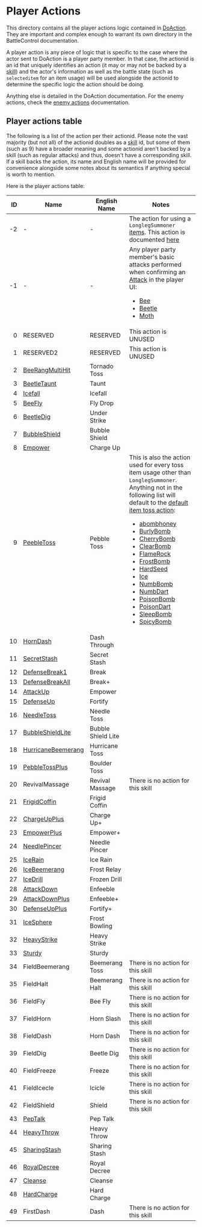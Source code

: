 # Player Actions
This directory contains all the player actions logic contained in [DoAction](../Battle%20flow/Action%20coroutines/DoAction.md). They are important and complex enough to warrant its own directory in the BattleControl documentation.

A player action is any piece of logic that is specific to the case where the actor sent to DoAction is a player party member. In that case, the actionid is an id that uniquely identifies an action (it may or may not be backed by a [skill](../../Enums%20and%20IDs/Skills.md)) and the actor's information as well as the battle state (such as `selecteditem` for an item usage) will be used alongside the actionid to determine the specific logic the action should be doing.

Anything else is detailed in the DoAction documentation. For the enemy actions, check the [enemy actions](../Enemy%20actions/Enemy%20actions.md) documentation.

## Player actions table
The following is a list of the action per their actionid. Please note the vast majority (but not all) of the actionid doubles as a [skill](../../Enums%20and%20IDs/Skills.md) id, but some of them (such as 9) have a broader meaning and some actionid aren't backed by a skill (such as regular attacks) and thus, doesn't have a corresponding skill. If a skill backs the action, its name and English name will be provided for convenience alongside some notes about its semantics if anything special is worth to mention.

Here is the player actions table:

|ID|Name|English Name|Notes|
|-:|----|------------|-----|
|-2|-|-|The action for using a `LonglegSummoner` [items](../../Enums%20and%20IDs/Items.md). This action is documented [here](Items%20usage/LonglegSummoner.md)|
|-1|-|-|Any player party member's basic attacks performed when confirming an [Attack](../Player%20UI/Confirmation%20handling/SelectEnemy.md#attack) in the player UI:<ul><li>[Bee](Basic%20attacks/Bee.md)</li><li>[Beetle](Basic%20attacks/Beetle.md)</li><li>[Moth](Basic%20attacks/Moth.md)</li></ul>|
|0|RESERVED|RESERVED|This action is UNUSED|
|1|RESERVED2|RESERVED|This action is UNUSED|
|2|[BeeRangMultiHit](Skills/BeeRangMultiHit.md)|Tornado Toss||
|3|[BeetleTaunt](Skills/BeetleTaunt.md)|Taunt||
|4|[Icefall](Skills/Icefall.md)|Icefall||
|5|[BeeFly](Skills/BeeFly.md)|Fly Drop||
|6|[BeetleDig](Skills/BeetleDig.md)|Under Strike||
|7|[BubbleShield](Skills/BubbleShield.md)|Bubble Shield||
|8|[Empower](Skills/Empower.md)|Charge Up||
|9|[PeebleToss](Skills/PeebleToss.md)|Pebble Toss|This is also the action used for every toss item usage other than `LonglegSummoner`. Anything not in the following list will default to the [default item toss action](Items%20usage/Default%20toss%20action.md):<ul><li>[abombhoney](Items%20usage/Abombhoney.md)</li><li>[BurlyBomb](Items%20usage/BurlyBomb.md)</li><li>[CherryBomb](Items%20usage/CherryBomb.md)</li><li>[ClearBomb](Items%20usage/ClearBomb.md)</li><li>[FlameRock](Items%20usage/FlameRock.md)</li><li>[FrostBomb](Items%20usage/FrostBomb.md)</li><li>[HardSeed](Items%20usage/HardSeed.md)</li><li>[Ice](Items%20usage/Ice.md)</li><li>[NumbBomb](Items%20usage/NumbBomb.md)</li><li>[NumbDart](Items%20usage/NumbDart.md)</li><li>[PoisonBomb](Items%20usage/PoisonBomb.md)</li><li>[PoisonDart](Items%20usage/PoisonDart.md)</li><li>[SleepBomb](Items%20usage/SleepBomb.md)</li><li>[SpicyBomb](Items%20usage/SpicyBomb.md)</li></ul>|
|10|[HornDash](Skills/HornDash.md)|Dash Through||
|11|[SecretStash](Skills/SecretStash.md)|Secret Stash||
|12|[DefenseBreak1](Skills/DefenseBreak1.md)|Break||
|13|[DefenseBreakAll](Skills/DefenseBreakAll.md)|Break+||
|14|[AttackUp](Skills/AttackUp.md)|Empower||
|15|[DefenseUp](Skills/DefenseUp.md)|Fortify||
|16|[NeedleToss](Skills/NeedleToss.md)|Needle Toss||
|17|[BubbleShieldLite](Skills/BubbleShieldLite.md)|Bubble Shield Lite||
|18|[HurricaneBeemerang](Skills/HurricaneBeemerang.md)|Hurricane Toss||
|19|[PebbleTossPlus](Skills/PebbleTossPlus.md)|Boulder Toss||
|20|RevivalMassage|Revival Massage|There is no action for this skill|
|21|[FrigidCoffin](Skills/FrigidCoffin.md)|Frigid Coffin||
|22|[ChargeUpPlus](Skills/ChargeUpPlus.md)|Charge Up+||
|23|[EmpowerPlus](Skills/EmpowerPlus.md)|Empower+||
|24|[NeedlePincer](Skills/NeedlePincer.md)|Needle Pincer||
|25|[IceRain](Skills/IceRain.md)|Ice Rain||
|26|[IceBeemerang](Skills/IceBeemerang.md)|Frost Relay||
|27|[IceDrill](Skills/IceDrill.md)|Frozen Drill||
|28|[AttackDown](Skills/AttackDown.md)|Enfeeble||
|29|[AttackDownPlus](Skills/AttackDownPlus.md)|Enfeeble+||
|30|[DefenseUpPlus](Skills/DefenseUpPlus.md)|Fortify+||
|31|[IceSphere](Skills/IceSphere.md)|Frost Bowling||
|32|[HeavyStrike](Skills/HeavyStrike.md)|Heavy Strike||
|33|[Sturdy](Skills/Sturdy.md)|Sturdy||
|34|FieldBeemerang|Beemerang Toss|There is no action for this skill|
|35|FieldHalt|Beemerang Halt|There is no action for this skill|
|36|FieldFly|Bee Fly|There is no action for this skill|
|37|FieldHorn|Horn Slash|There is no action for this skill|
|38|FieldDash|Horn Dash|There is no action for this skill|
|39|FieldDig|Beetle Dig|There is no action for this skill|
|40|FieldFreeze|Freeze|There is no action for this skill|
|41|FieldIcecle|Icicle|There is no action for this skill|
|42|FieldShield|Shield|There is no action for this skill|
|43|[PepTalk](Skills/PepTalk.md)|Pep Talk||
|44|[HeavyThrow](Skills/HeavyThrow.md)|Heavy Throw||
|45|[SharingStash](Skills/SharingStash.md)|Sharing Stash||
|46|[RoyalDecree](Skills/RoyalDecree.md)|Royal Decree||
|47|[Cleanse](Skills/Cleanse.md)|Cleanse||
|48|[HardCharge](Skills/HardCharge.md)|Hard Charge||
|49|FirstDash|Dash|There is no action for this skill|
